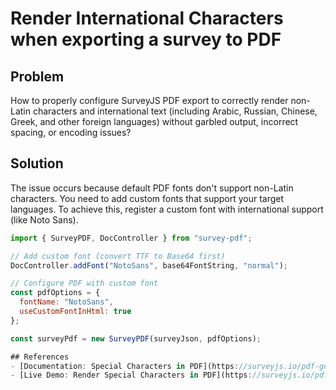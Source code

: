 # Render International Characters when exporting a survey to PDF

## Problem
How to properly configure SurveyJS PDF export to correctly render non-Latin characters and international text (including Arabic, Russian, Chinese, Greek, and other foreign languages) without garbled output, incorrect spacing, or encoding issues?

## Solution
The issue occurs because default PDF fonts don't support non-Latin characters. You need to add custom fonts that support your target languages. To achieve this, register a custom font with international support (like Noto Sans).

```js
import { SurveyPDF, DocController } from "survey-pdf";

// Add custom font (convert TTF to Base64 first)
DocController.addFont("NotoSans", base64FontString, "normal");

// Configure PDF with custom font
const pdfOptions = {
  fontName: "NotoSans",
  useCustomFontInHtml: true
};

const surveyPdf = new SurveyPDF(surveyJson, pdfOptions);

## References
- [Documentation: Special Characters in PDF](https://surveyjs.io/pdf-generator/documentation/customize-pdf-form-settings#custom-fonts)
- [Live Demo: Render Special Characters in PDF](https://surveyjs.io/pdf-generator/examples/special-characters-in-pdf-form/reactjs)